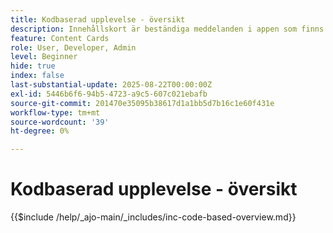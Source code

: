 ```yaml
---
title: Kodbaserad upplevelse - översikt
description: Innehållskort är beständiga meddelanden i appen som finns inuti en dedikerad inkorg eller feed i appen. De är idealiska för att leverera icke-brådskande, informativa eller kampanjinnehåll som har bättre synlighet över tiden.
feature: Content Cards
role: User, Developer, Admin
level: Beginner
hide: true
index: false
last-substantial-update: 2025-08-22T00:00:00Z
exl-id: 5446b6f6-94b5-4723-a9c5-607c021ebafb
source-git-commit: 201470e35095b38617d1a1bb5d7b16c1e60f431e
workflow-type: tm+mt
source-wordcount: '39'
ht-degree: 0%

---
```


# Kodbaserad upplevelse - översikt

{{$include /help/_ajo-main/_includes/inc-code-based-overview.md}}
